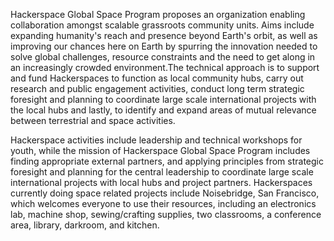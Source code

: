 Hackerspace Global Space Program proposes an organization enabling collaboration amongst scalable grassroots community units. Aims include expanding humanity's reach and presence beyond Earth's orbit, as well as improving our chances here on Earth by spurring the innovation needed to solve global challenges, resource constraints and the need to get along in an increasingly crowded environment.The technical approach is to support and fund Hackerspaces to function as local community hubs, carry out research and public engagement activities, conduct long term strategic foresight and planning to coordinate large scale international projects with the local hubs and lastly, to identify and expand areas of mutual relevance between terrestrial and space activities.

Hackerspace activities include leadership and technical workshops for youth, while the mission of Hackerspace Global Space Program includes finding appropriate external partners, and applying principles from strategic foresight and planning for the central leadership to coordinate large scale international projects with local hubs and project partners. Hackerspaces currently doing space related projects include Noisebridge, San Francisco, which welcomes everyone to use their resources, including an electronics lab, machine shop, sewing/crafting supplies, two classrooms, a conference area, library, darkroom, and kitchen.